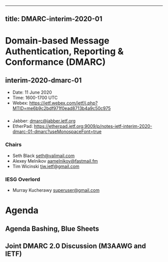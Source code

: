 
---
title: DMARC-interim-2020-01
---
# Domain-based Message Authentication, Reporting & Conformance (DMARC)
## interim-2020-dmarc-01

* Date: 11 June  2020
* Time: 1600-1700 UTC
* Webex: https://ietf.webex.com/ietf/j.php?MTID=me6b9c2bdf971f0ead8713b4a9c50c975


###
* Jabber:  dmarc@jabber.ietf.org
* EtherPad: https://etherpad.ietf.org:9009/p/notes-ietf-interim-2020-dmarc-01-dmarc?useMonospaceFont=true

### Chairs
* Seth Black seth@valimail.com
* Alexey Melnikov aamelnikov@fastmail.fm
* Tim Wicinski tjw.ietf@gmail.com

### IESG Overlord
* Murray Kucherawy superuser@gmail.com

# Agenda

## Agenda Bashing, Blue Sheets

##  Joint DMARC 2.0 Discussion (M3AAWG and IETF)


